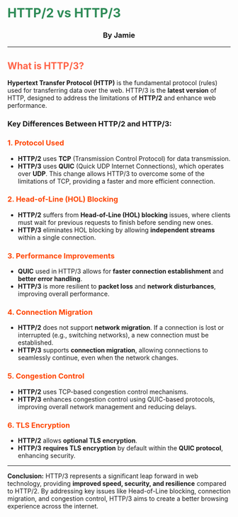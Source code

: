 # <span style="color: #2E8B57">**HTTP/2 vs HTTP/3**</span>

### <div style="text-align: center;">**By Jamie**</div>

---

## <span style="color: #FF6347;">**What is HTTP/3?**</span>

**Hypertext Transfer Protocol (HTTP)** is the fundamental protocol (rules) used for transferring data over the web.
HTTP/3 is the **latest version** of HTTP, designed to address the limitations of **HTTP/2** and enhance web performance.

### **Key Differences Between HTTP/2 and HTTP/3:**

### <span style="color: #FF4500;">1. **Protocol Used**</span>

- **HTTP/2** uses **TCP** (Transmission Control Protocol) for data transmission.
- **HTTP/3** uses **QUIC** (Quick UDP Internet Connections), which operates over **UDP**.
  This change allows HTTP/3 to overcome some of the limitations of TCP, providing a faster and more efficient connection.

### <span style="color: #FF4500;">2. **Head-of-Line (HOL) Blocking**</span>

- **HTTP/2** suffers from **Head-of-Line (HOL) blocking** issues, where clients must wait for previous requests to finish before sending new ones.
- **HTTP/3** eliminates HOL blocking by allowing **independent streams** within a single connection.

### <span style="color: #FF4500;">3. **Performance Improvements**</span>

- **QUIC** used in HTTP/3 allows for **faster connection establishment** and **better error handling**.
- **HTTP/3** is more resilient to **packet loss** and **network disturbances**, improving overall performance.

### <span style="color: #FF4500;">4. **Connection Migration**</span>

- **HTTP/2** does not support **network migration**. If a connection is lost or interrupted (e.g., switching networks), a new connection must be established.
- **HTTP/3** supports **connection migration**, allowing connections to seamlessly continue, even when the network changes.

### <span style="color: #FF4500;">5. **Congestion Control**</span>

- **HTTP/2** uses TCP-based congestion control mechanisms.
- **HTTP/3** enhances congestion control using QUIC-based protocols, improving overall network management and reducing delays.

### <span style="color: #FF4500;">6. **TLS Encryption**</span>

- **HTTP/2** allows **optional TLS encryption**.
- **HTTP/3** **requires TLS encryption** by default within the **QUIC protocol**, enhancing security.

---

**Conclusion:**
HTTP/3 represents a significant leap forward in web technology, providing **improved speed, security, and resilience** compared to HTTP/2. By addressing key issues like Head-of-Line blocking, connection migration, and congestion control, HTTP/3 aims to create a better browsing experience across the internet.
